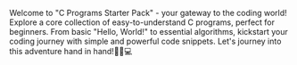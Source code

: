 Welcome to "C Programs Starter Pack" - your gateway to the coding world! Explore a core collection of easy-to-understand C programs, perfect for beginners. From basic "Hello, World!" to essential algorithms, kickstart your coding journey with simple and powerful code snippets. Let's journey into this adventure hand in hand!🌟🚀💻
